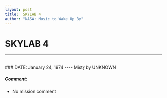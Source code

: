 ```yaml
---
layout: post
title:  SKYLAB 4
author: "NASA: Music to Wake Up By"
---
```


# SKYLAB 4
----
<br/>
### DATE: January 24, 1974
----
Misty by UNKNOWN

##### Comment:
* No mission comment

